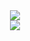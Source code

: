 <div align="center"> 
  <img src="https://go-skill-icons.vercel.app/api/icons?i=mint,helix,linux,git"/>
  <br>
   <img src="https://go-skill-icons.vercel.app/api/icons?i=javascript,bash"/>
</div>
